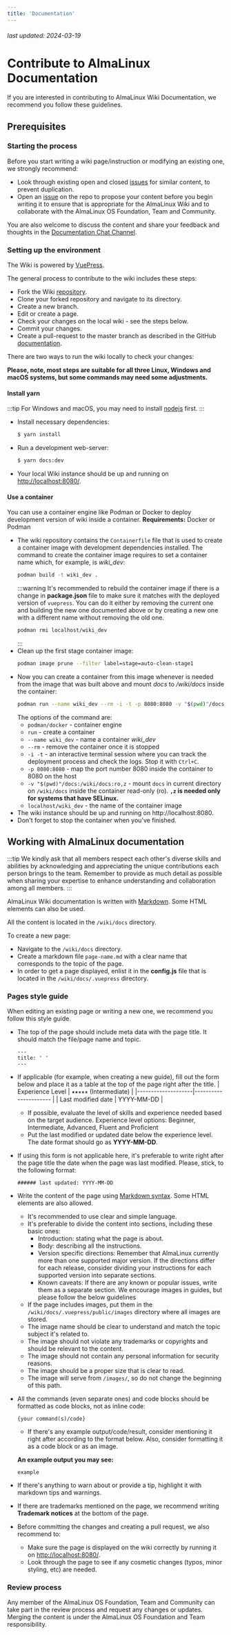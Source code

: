 ```yaml
---
title: 'Documentation'
---
```


###### last updated: 2024-03-19

# Contribute to AlmaLinux Documentation

If you are interested in contributing to AlmaLinux Wiki Documentation, we recommend you follow these guidelines. 

## Prerequisites

### Starting the process

Before you start writing a wiki page/instruction or modifying an existing one, we strongly recommend:
* Look through existing open and closed [issues](https://github.com/AlmaLinux/wiki/issues) for similar content, to prevent duplication.
* Open an [issue](https://github.com/AlmaLinux/wiki/issues) on the repo to propose your content before you begin writing it to ensure that is appropriate for the AlmaLinux Wiki and to collaborate with the AlmaLinux OS Foundation, Team and Community. 

You are also welcome to discuss the content and share your feedback and thoughts in the [Documentation Chat Channel](https://chat.almalinux.org/almalinux/channels/sigdocumentation).

### Setting up the environment

The Wiki is powered by [VuePress](https://vuepress.vuejs.org/).

The general process to contribute to the wiki includes these steps:
* Fork the Wiki [repository](https://github.com/AlmaLinux/wiki).
* Clone your forked repository and navigate to its directory.
* Create a new branch.
* Edit or create a page.
* Check your changes on the local wiki - see the steps below.
* Commit your changes.
* Create a pull-request to the master branch as described in the GitHub [documentation](https://docs.github.com/en/github/collaborating-with-issues-and-pull-requests/creating-a-pull-request).

There are two ways to run the wiki locally to check your changes:

**Please, note, most steps are suitable for all three Linux, Windows and macOS systems, but some commands may need some adjustments.**

#### Install yarn 

:::tip
For Windows and macOS, you may need to install [nodejs](https://nodejs.org/en) first.
:::

* Install necessary dependencies:
   ```sh
   $ yarn install
   ```
* Run a development web-server:
   ```sh
   $ yarn docs:dev
   ```
* Your local Wiki instance should be up and running on
   [http://localhost:8080/](http://localhost:8080/).

#### Use a container 

You can use a container engine like Podman or Docker to deploy development version of wiki inside a container.
**Requirements:** Docker or Podman
* The wiki repository contains the `Containerfile` file that is used to create a container image with development dependencies installed. The command to create the container image requires to set a container name which, for example, is *wiki_dev*:
  ```sh
  podman build -t wiki_dev .
  ```
  :::warning
  It's recommended to rebuild the container image if there is a change in **package.json** file to make sure it matches with the deployed version of `vuepress`.
  You can do it either by removing the current one and building the new one documented above or by creating a new one with a different name without removing the old one.
  ```sh
  podman rmi localhost/wiki_dev
  ```
  :::
* Clean up the first stage container image:
  ```sh
  podman image prune --filter label=stage=auto-clean-stage1
  ```
* Now you can create a container from this image whenever is needed from the image that was built above and mount *docs* to */wiki/docs* inside the container:
  ```sh
  podman run --name wiki_dev --rm -i -t -p 8080:8080 -v "$(pwd)"/docs:/wiki/docs:ro,z localhost/wiki_dev
  ```
  The options of the command are:
  * `podman/docker` - container engine
  * `run` - create a container
  * `--name wiki_dev` - name a container *wiki_dev*
  * `--rm` - remove the container once it is stopped
  * `-i -t` - an interactive terminal session where you can track the deployment process and check the logs. Stop it with `Ctrl+C`.
  * `-p 8080:8080` - map the port number 8080 inside the container to 8080 on the host
  * `-v "$(pwd)"/docs:/wiki/docs:ro,z` - mount `docs` in current directory on `/wiki/docs` inside the container read-only (ro). **`,z` is needed only for systems that have SELinux.**
  * `localhost/wiki_dev` - the name of the container image
* The wiki instance should be up and running on http://localhost:8080.
* Don't forget to stop the container when you've finished. 

## Working with AlmaLinux documentation

:::tip
We kindly ask that all members respect each other's diverse skills and abilities by acknowledging and appreciating the unique contributions each person brings to the team. Remember to provide as much detail as possible when sharing your expertise to enhance understanding and collaboration among all members.
:::

AlmaLinux Wiki documentation is written with [Markdown](https://www.markdownguide.org/basic-syntax/). Some HTML elements can also be used.

All the content is located in the `/wiki/docs` directory. 

To create a new page:
* Navigate to the `/wiki/docs` directory. 
* Create a markdown file `page-name.md` with a clear name that corresponds to the topic of the page.
* In order to get a page displayed, enlist it in the **config.js** file that is located in the `/wiki/docs/.vuepress` directory.

### Pages style guide

When editing an existing page or writing a new one, we recommend you follow this style guide.

* The top of the page should include meta data with the page title. It should match the file/page name and topic.
  ```
  ---
  title: ' '
  ---
  ```
* If applicable (for example, when creating a new guide), fill out the form below and place it as a table at the top of the page right after the title.
    | Experience Level   | ⭑⭑⭒⭒⭒ (Intermediate) |
    |--------------------|---------------------- |
    | Last modified date | YYYY-MM-DD            | 
    
    * If possible, evaluate the level of skills and experience needed based on the target audience. Experience level options: Beginner, Intermediate, Advanced, Fluent and Proficient
    * Put the last modified or updated date below the experience level. The date format should go as **YYYY-MM-DD**.
* If using this form is not applicable here, it's preferable to write right after the page title the date when the page was last modified. Please, stick, to the following format:
  ```
  ###### last updated: YYYY-MM-DD
  ```

* Write the content of the page using [Markdown syntax](https://www.markdownguide.org/basic-syntax/). Some HTML elements are also allowed.
    * It's recommended to use clear and simple language.
    * It's preferable to divide the content into sections, including these basic ones:
        * Introduction: stating what the page is about.
        * Body: describing all the instructions.
        * Version specific directions: Remember that AlmaLinux currently more than one supported major version. If the directions differ for each release, consider dividing your instructions for each supported version into separate sections.
        * Known caveats: If there are any known or popular issues, write them as a separate section.
We encourage images in guides, but please follow the below guidelines
     * If the page includes images, put them in the `/wiki/docs/.vuepress/public/images` directory where all images are stored.
    * The image name should be clear to understand and match the topic subject it's related to. 
    * The image should not violate any trademarks or copyrights and should be relevant to the content. 
    * The image should not contain any personal information for security reasons.
    * The image should be a proper size that is clear to read. 
    * The image will serve from `/images/`, so do not change the beginning of this path.
* All the commands (even separate ones) and code blocks should be formatted as code blocks, not as inline code:
  ```
  {your command(s)/code}
  ```
    * If there's any example output/code/result, consider mentioning it right after according to the format below. Also, consider formatting it as a code block or as an image.
    
    **An example output you may see:**
    ```
    example
    ```  
* If there's anything to warn about or provide a tip, highlight it with markdown tips and warnings.
* If there are trademarks mentioned on the page, we recommend writing **Trademark notices** at the bottom of the page.
* Before committing the changes and creating a pull request, we also recommend to:
    * Make sure the page is displayed on the wiki correctly by running it on [http://localhost:8080/](http://localhost:8080/).
    * Look through the page to see if any cosmetic changes (typos, minor styling, etc) are needed.

### Review process

Any member of the AlmaLinux OS Foundation, Team and Community can take part in the review process and request any changes or updates. 
Merging the content is under the AlmaLinux OS Foundation and Team responsibility. 
